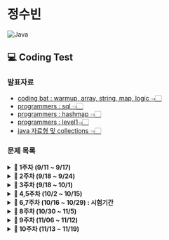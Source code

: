 # 정수빈

![Java](https://img.shields.io/badge/java-%23ED8B00.svg?style=for-the-badge&logo=java&logoColor=white)

## 💻 Coding Test

### **발표자료**

- [coding bat : warmup, array, string, map, logic 👈🏻](https://github.com/SoobinJung1013/coding-test-study/blob/main/soobinJung/doc/0925.md)
- [programmers : sql 👈🏻](https://github.com/SoobinJung1013/coding-test-study/blob/main/soobinJung/doc/1001.md)
- [programmers : hashmap 👈🏻](https://github.com/SoobinJung1013/coding-test-study/blob/main/soobinJung/doc/1029.md)
- [programmers : level1👈🏻](https://github.com/SoobinJung1013/coding-test-study/blob/main/soobinJung/doc/1105.md)
- [java 자료형 및 collections 👈🏻](https://github.com/SoobinJung1013/coding-test-study/blob/main/soobinJung/doc/1106.md)

### **문제 목록**

<details markdown="1">
<summary><strong>📄 1주차 (9/11 ~ 9/17) </strong></summary>

| 푼 문제 수 |   사이트   |                                                       문제/풀이                                                       | 풀이위치 |
| :--------: | :--------: | :-------------------------------------------------------------------------------------------------------------------: | -------- |
|     1      | Coding Bat |   [SleepIn ](https://github.com/SoobinJung1013/coding-test-study/blob/main/soobinJung/CodingBat/warmup1/warmUp.md)    | warmup1  |
|     2      | Coding Bat | [MonkeyTrouble](https://github.com/SoobinJung1013/coding-test-study/blob/main/soobinJung/CodingBat/warmup1/warmUp.md) | warmup1  |
|     3      | Coding Bat |   [SumDouble](https://github.com/SoobinJung1013/coding-test-study/blob/main/soobinJung/CodingBat/warmup1/warmUp.md)   | warmup1  |
|     4      | Coding Bat |   [SumDouble](https://github.com/SoobinJung1013/coding-test-study/blob/main/soobinJung/CodingBat/warmup1/warmUp.md)   | warmup1  |
|     5      | Coding Bat | [parrotTrouble](https://github.com/SoobinJung1013/coding-test-study/blob/main/soobinJung/CodingBat/warmup1/warmUp.md) | warmup1  |
|     6      | Coding Bat |   [makes10 ](https://github.com/SoobinJung1013/coding-test-study/blob/main/soobinJung/CodingBat/warmup1/warmUp.md)    | warmup1  |
|     7      | Coding Bat | [nearHundred ](https://github.com/SoobinJung1013/coding-test-study/blob/main/soobinJung/CodingBat/warmup1/warmUp.md)  | warmup1  |
|     8      | Coding Bat |    [posNeg](https://github.com/SoobinJung1013/coding-test-study/blob/main/soobinJung/CodingBat/warmup1/warmUp.md)     | warmup1  |
|     9      | Coding Bat |   [notString](https://github.com/SoobinJung1013/coding-test-study/blob/main/soobinJung/CodingBat/warmup1/warmUp.md)   | warmup1  |
|     10     | Coding Bat | [missingChar ](https://github.com/SoobinJung1013/coding-test-study/blob/main/soobinJung/CodingBat/warmup1/warmUp.md)  | warmup1  |

---

</details>

<details markdown="1">
<summary><strong>📄 2주차 (9/18 ~ 9/24) </strong></summary>

| 푼 문제 수 |   사이트   |                                                      문제/풀이                                                       | 풀이위치   |
| :--------: | :--------: | :------------------------------------------------------------------------------------------------------------------: | ---------- |
|     1      | Coding Bat |  [backAround](https://github.com/SoobinJung1013/coding-test-study/blob/main/soobinJung/CodingBat/warmup1/warmUp.md)  | warmup1-11 |
|     2      | Coding Bat |     [or35](https://github.com/SoobinJung1013/coding-test-study/blob/main/soobinJung/CodingBat/warmup1/warmUp.md)     | warmup1-12 |
|     3      | Coding Bat |   [front22](https://github.com/SoobinJung1013/coding-test-study/blob/main/soobinJung/CodingBat/warmup1/warmUp.md)    | warmup1-13 |
|     4      | Coding Bat |   [startHi](https://github.com/SoobinJung1013/coding-test-study/blob/main/soobinJung/CodingBat/warmup1/warmUp.md)    | warmup1-14 |
|     5      | Coding Bat |                                     [icyHot](https://codingbat.com/prob/p192082)                                     | warmup1-15 |
|     6      | Coding Bat |   [fontBack](https://github.com/SoobinJung1013/coding-test-study/blob/main/soobinJung/CodingBat/warmup1/warmUp.md)   | warmup1-16 |
|     7      | Coding Bat |    [font3 ](https://github.com/SoobinJung1013/coding-test-study/blob/main/soobinJung/CodingBat/warmup1/warmUp.md)    | warmup1-17 |
|     8      | Coding Bat |  [helloName](https://github.com/SoobinJung1013/coding-test-study/blob/main/soobinJung/CodingBat/string1/string1.md)  | string1_1  |
|     9      | Coding Bat |  [makeAbba](https://github.com/SoobinJung1013/coding-test-study/blob/main/soobinJung/CodingBat/string1/string1.md)   | string1_2  |
|     10     | Coding Bat |   [makeTag](https://github.com/SoobinJung1013/coding-test-study/blob/main/soobinJung/CodingBat/string1/string1.md)   | string1_3  |
|     11     | Coding Bat | [makeOutWord](https://github.com/SoobinJung1013/coding-test-study/blob/main/soobinJung/CodingBat/string1/string1.md) | string1_4  |
|     12     | Coding Bat |  [extraEnds](https://github.com/SoobinJung1013/coding-test-study/blob/main/soobinJung/CodingBat/string1/string1.md)  | string1_5  |
|     13     | Coding Bat |  [firstTwo](https://github.com/SoobinJung1013/coding-test-study/blob/main/soobinJung/CodingBat/string1/string1.md)   | string1_6  |
|     14     | Coding Bat |  [irstHalf](https://github.com/SoobinJung1013/coding-test-study/blob/main/soobinJung/CodingBat/string1/string1.md)   | string1_7  |
|     15     | Coding Bat | [withoutEnd](https://github.com/SoobinJung1013/coding-test-study/blob/main/soobinJung/CodingBat/string1/string1.md)  | string1_8  |
|     16     | Coding Bat | [comboString](https://github.com/SoobinJung1013/coding-test-study/blob/main/soobinJung/CodingBat/string1/string1.md) | string1_9  |
|     17     | Coding Bat |  [nonStart](https://github.com/SoobinJung1013/coding-test-study/blob/main/soobinJung/CodingBat/string1/string1.md)   | string1_10 |
|     18     | Coding Bat |   [left2 ](https://github.com/SoobinJung1013/coding-test-study/blob/main/soobinJung/CodingBat/string1/string1.md)    | string1_11 |
|     19     | Coding Bat |     [love6 ](https://github.com/SoobinJung1013/coding-test-study/blob/main/soobinJung/CodingBat/logic/logic1.md)     | logic1-1   |

---

</details>

<details markdown="1">
<summary><strong>📄 3주차 (9/18 ~ 10/1) </strong></summary>

| 푼 문제 수 |   사이트    |                                         문제/풀이                                          | 풀이위치  |
| :--------: | :---------: | :----------------------------------------------------------------------------------------: | :-------: |
|     1      | Programmers | [없는 숫자 더하기](https://programmers.co.kr/learn/courses/30/lessons/86051?language=java) | level1-1  |
|     2      | Programmers |                 [최댓값 구하기](https://programmers.co.kr/questions/8709)                  | level1-2  |
|     3      | Programmers |         [최솟값 구하기](https://programmers.co.kr/learn/courses/30/lessons/59038)          | level2-3  |
|     4      | Programmers |         [동물 수 구하기](https://programmers.co.kr/learn/courses/30/lessons/59406)         | level2-4  |
|     5      | Programmers |         [중복 제거하기](https://programmers.co.kr/learn/courses/30/lessons/59408#)         | level2-5  |
|     6      | Programmers |      [모든 레코드 조회하기](https://programmers.co.kr/learn/courses/30/lessons/59034)      | level1-6  |
|     7      | Programmers |      [역순 정렬하기\_DESC](https://programmers.co.kr/learn/courses/30/lessons/59035)       | level1-7  |
|     8      | Programmers |         [아픈 동물 찾기](https://programmers.co.kr/learn/courses/30/lessons/59036)         | level1-8  |
|     9      | Programmers |         [어린 동물 찾기](https://programmers.co.kr/learn/courses/30/lessons/59037)         | level1-9  |
|     10     | Programmers |      [동물의 아이디와 이름](https://programmers.co.kr/learn/courses/30/lessons/59403)      | level1-10 |
|     11     | Programmers |     [여러 기준으로 정렬하기](https://programmers.co.kr/learn/courses/30/lessons/59404)     | level1-11 |
|     12     | Programmers |        [상위 n개 레코드](https://programmers.co.kr/learn/courses/30/lessons/59405)         | level1-12 |
|     13     | Programmers |     [이름이 없는 동물의 ID](https://programmers.co.kr/learn/courses/30/lessons/59039)      | level1-13 |
|     14     | Programmers |     [이름이 있는 동물의 ID](https://programmers.co.kr/learn/courses/30/lessons/59407)      | level1-14 |
|     15     | Programmers |         [NULL 처리하기](https://programmers.co.kr/learn/courses/30/lessons/59410)          | level2-15 |
|     16     | Programmers |       [없어진 기록 찾기🌟](https://programmers.co.kr/learn/courses/30/lessons/59042)       | level3-16 |
|     17     | Programmers |    [있었는데요 없었습니다🌟](https://programmers.co.kr/learn/courses/30/lessons/59043)     | level3-17 |
|     18     | Programmers |    [오랜 기간 보호한 동물🌟](https://programmers.co.kr/learn/courses/30/lessons/59043)     | level3-18 |
|     19     | Programmers |   [보호소에서 중성화한 동물🌟](https://programmers.co.kr/learn/courses/30/lessons/59045)   | level1-19 |

---

</details>

<details markdown="1">
<summary><strong>📄 4,5주차 (10/2 ~ 10/15) </strong></summary>

| 푼 문제 수 |   사이트    |                                                   문제/풀이                                                    | 풀이위치  |
| :--------: | :---------: | :------------------------------------------------------------------------------------------------------------: | :-------: |
|     1      | Programmers |                 [완주하지 못한 선수](https://programmers.co.kr/learn/courses/30/lessons/42576)                 | level1-20 |
|     2      |  CodingBat  |   [mapBully](https://github.com/SoobinJung1013/coding-test-study/blob/main/soobinJung/CodingBat/map/map1.md)   |  map1-1   |
|     3      |  CodingBat  |   [shareMap](https://github.com/SoobinJung1013/coding-test-study/blob/main/soobinJung/CodingBat/map/map1.md)   |  map1-2   |
|     4      |  CodingBat  |    [mapAB](hhttps://github.com/SoobinJung1013/coding-test-study/blob/main/soobinJung/CodingBat/map/map1.md)    |  map1-3   |
|     5      |  CodingBat  |   [topping1](https://github.com/SoobinJung1013/coding-test-study/blob/main/soobinJung/CodingBat/map/map1.md)   |  map1-4   |
|     6      |  CodingBat  |   [topping2](https://github.com/SoobinJung1013/coding-test-study/blob/main/soobinJung/CodingBat/map/map1.md)   |  map1-5   |
|     7      |  CodingBat  |   [topping3](https://github.com/SoobinJung1013/coding-test-study/blob/main/soobinJung/CodingBat/map/map1.md)   |  map1-6   |
|     8      |  CodingBat  |    [mapAB2](https://github.com/SoobinJung1013/coding-test-study/blob/main/soobinJung/CodingBat/map/map1.md)    |  map1-7   |
|     9      |  CodingBat  |    [mapAB3](https://github.com/SoobinJung1013/coding-test-study/blob/main/soobinJung/CodingBat/map/map1.md)    |  map1-8   |
|     10     |  CodingBat  |    [mapAB4](https://github.com/SoobinJung1013/coding-test-study/blob/main/soobinJung/CodingBat/map/map1.md)    |  map1-9   |
|     11     |  CodingBat  |    [word0](https://github.com/SoobinJung1013/coding-test-study/blob/main/soobinJung/CodingBat/map/map1.md)     |  map2-1   |
|     12     |  CodingBat  |   [wordLen](https://github.com/SoobinJung1013/coding-test-study/blob/main/soobinJung/CodingBat/map/map1.md)    |  map2-2   |
|     13     |  CodingBat  |    [pairs](https://github.com/SoobinJung1013/coding-test-study/blob/main/soobinJung/CodingBat/map/map1.md)     |  map2-3   |
|     14     |  CodingBat  |  [wordCount](https://github.com/SoobinJung1013/coding-test-study/blob/main/soobinJung/CodingBat/map/map1.md)   |  map2-4   |
|     15     |  CodingBat  |  [firstChar](https://github.com/SoobinJung1013/coding-test-study/blob/main/soobinJung/CodingBat/map/map1.md)   |  map2-5   |
|     16     |  CodingBat  |  [wordAppend](https://github.com/SoobinJung1013/coding-test-study/blob/main/soobinJung/CodingBat/map/map1.md)  |  map2-6   |
|     17     |  CodingBat  | [wordMultiple](https://github.com/SoobinJung1013/coding-test-study/blob/main/soobinJung/CodingBat/map/map1.md) |  map2-7   |

---

</details>

<details markdown="1">
<summary><strong>📄 6,7주차 (10/16 ~ 10/29) : 시험기간  </strong></summary>

| 푼 문제 수 |   사이트    |                                   문제/풀이                                    | 풀이위치  |
| :--------: | :---------: | :----------------------------------------------------------------------------: | --------- |
|     1      | Programmers | [완주하지 못한 선수](https://programmers.co.kr/learn/courses/30/lessons/42576) | level1-20 |
|     2      | Programmers |   [전화번호 목록](https://programmers.co.kr/learn/courses/30/lessons/42576)    | level2-21 |
|     3      | Programmers |        [위장](https://programmers.co.kr/learn/courses/30/lessons/42578)        | level2-22 |
|     4      | Programmers |     [베스트앨범](https://programmers.co.kr/learn/courses/30/lessons/42578)     | level3-23 |

</details>

<details markdown="1">
<summary><strong>📄 8주차 (10/30 ~ 11/5) </strong></summary>

| 푼 문제 수 |   사이트    |                                                                     문제/풀이                                                                      | 풀이위치 |
| :--------: | :---------: | :------------------------------------------------------------------------------------------------------------------------------------------------: | -------- |
|     1      |  CodingBat  |                 [firstLast6](https://github.com/SoobinJung1013/coding-test-study/blob/main/soobinJung/CodingBat/array1/array1.md)                  | array1-1 |
|     2      |  CodingBat  |                [sameFirstLast](https://github.com/SoobinJung1013/coding-test-study/blob/main/soobinJung/CodingBat/array1/array1.md)                | array1-2 |
|     3      |  CodingBat  |                   [makePi](https://github.com/SoobinJung1013/coding-test-study/blob/main/soobinJung/CodingBat/array1/array1.md)                    | array1-3 |
|     4      |  CodingBat  |                  [commonEnd](https://github.com/SoobinJung1013/coding-test-study/blob/main/soobinJung/CodingBat/array1/array1.md)                  | array1-4 |
|     5      |  CodingBat  |                   [start1](https://github.com/SoobinJung1013/coding-test-study/blob/main/soobinJung/CodingBat/array1/array1.md)                    | array1-5 |
|     6      |  CodingBat  |                 [frontPiece](https://github.com/SoobinJung1013/coding-test-study/blob/main/soobinJung/CodingBat/array1/array1.md)                  | array1-6 |
|     7      | Programmers | [로또의 최고 순위와 최저 순위](https://github.com/SoobinJung1013/coding-test-study/blob/main/soobinJung/doc/1105.md#-로또의-최고-순위와-최저-순위) | level1   |
|     8      | Programmers |         [없는 숫자 더하기](https://github.com/SoobinJung1013/coding-test-study/blob/main/soobinJung/doc/1105.md#-없는-숫자-더하기--해시맵)         | level1   |
|     9      | Programmers |       [완주하지 못한 선수](https://github.com/SoobinJung1013/coding-test-study/blob/main/soobinJung/doc/1105.md#-완주하지-못한-선수--해시맵)       | level1   |
|    10❌    | Programmers |              [신규아이디 추천](https://github.com/SoobinJung1013/coding-test-study/blob/main/soobinJung/doc/1105.md#-신규아이디-추천)              | level1   |
|     11     | Programmers |                  [음양더하기](https://github.com/SoobinJung1013/coding-test-study/blob/main/soobinJung/doc/1105.md#-음양-더하기)                   | level1   |
|     12     | Programmers |                     [K번째 수](https://github.com/SoobinJung1013/coding-test-study/blob/main/soobinJung/doc/1105.md#-k번쨰수)                      | level1   |
|     13     | Programmers |                       [체육복](https://github.com/SoobinJung1013/coding-test-study/blob/main/soobinJung/doc/1105.md#-체육복)                       | level1   |
|     14     | Programmers |          [두 개 뽑아서 더하기](https://github.com/SoobinJung1013/coding-test-study/blob/main/soobinJung/doc/1105.md#-두-개-뽑아서-더하기)          | level1   |
|     15     | Programmers |         [가운데 글자 가져오기](https://github.com/SoobinJung1013/coding-test-study/blob/main/soobinJung/doc/1105.md#-가운데-글자-가져오기)         | level1   |
|     16     | Programmers |             [직사각형 별 찍기](https://github.com/SoobinJung1013/coding-test-study/blob/main/soobinJung/doc/1105.md#-직사각형-별-찍기)             | level1   |
|     17     | Programmers |                    [하사드 수](https://github.com/SoobinJung1013/coding-test-study/blob/main/soobinJung/doc/1105.md#-하사드-수)                    | level1   |
|     18     | Programmers |           [핸드폰 번호 가리기](https://github.com/SoobinJung1013/coding-test-study/blob/main/soobinJung/doc/1105.md#-핸드폰-번호-가리기)           | level1   |
|     19     | Programmers |                  [행렬의 덧셈](https://github.com/SoobinJung1013/coding-test-study/blob/main/soobinJung/doc/1105.md#-행렬의-덧셈)                  | level1   |
|     20     | Programmers | [x만큼 간격이 있는 n개의 숫자](https://github.com/SoobinJung1013/coding-test-study/blob/main/soobinJung/doc/1105.md#-x만큼-간격이-있는-n개의-숫자) | level1   |
|     21     | Programmers |                  [평균 구하기](https://github.com/SoobinJung1013/coding-test-study/blob/main/soobinJung/doc/1105.md#-평균-구하기)                  | level1   |
|     22     | Programmers |                  [콜라츠 추측](https://github.com/SoobinJung1013/coding-test-study/blob/main/soobinJung/doc/1105.md#-콜라츠-추측)                  | level1   |
|     23     | Programmers |                  [짝수와 홀수](https://github.com/SoobinJung1013/coding-test-study/blob/main/soobinJung/doc/1105.md#-짝수와-홀수)                  | level1   |
|     24     | Programmers |            [두 정수 사이의 합](https://github.com/SoobinJung1013/coding-test-study/blob/main/soobinJung/doc/1105.md#-두-정수-사이의-합)            | level1   |
|     25     | Programmers |                    [약수의 합](https://github.com/SoobinJung1013/coding-test-study/blob/main/soobinJung/doc/1105.md#-약수의-합)                    | level1   |
|     26     | Programmers | [문자열 내림차순으로 배치하기](https://github.com/SoobinJung1013/coding-test-study/blob/main/soobinJung/doc/1105.md#-문자열-내림차순으로-배치하기) | level1   |
|     27     | Programmers |       [문자열 내 p와 y의 개수](https://github.com/SoobinJung1013/coding-test-study/blob/main/soobinJung/doc/1105.md#-문자열-내-p와-y의-개수)       | level1   |
|     28     | Programmers |           [문자열 다루기 기본](https://github.com/SoobinJung1013/coding-test-study/blob/main/soobinJung/doc/1105.md#-문자열-다루기-기본)           | level1   |
|     29     | Programmers |         [서울에서 김서방 찾기](https://github.com/SoobinJung1013/coding-test-study/blob/main/soobinJung/doc/1105.md#-서울에서-김서방-찾기)         | level1   |
|     30     | Programmers |  [수박수박수박수박수박수박?](https://github.com/SoobinJung1013/coding-test-study/blob/main/soobinJung/doc/1105.md#-수박수박수박수박수박수박수박)   | level1   |
|     31     | Programmers |       [문자열을 정수로 바꾸기](https://github.com/SoobinJung1013/coding-test-study/blob/main/soobinJung/doc/1105.md#-문자열을-정수로-바꾸기)       | level1   |
|     32     | Programmers |                [자릿수 더하기](https://github.com/SoobinJung1013/coding-test-study/blob/main/soobinJung/doc/1105.md#-자릿수-더하기)                | level1   |
|     33     | Programmers |    [나누어 떨어지는 숫자 배열](https://github.com/SoobinJung1013/coding-test-study/blob/main/soobinJung/doc/1105.md#-나누어-떨어지는-숫자-배열)    | level1   |
|     34     | Programmers |        [제일 작은 수 제거하기](https://github.com/SoobinJung1013/coding-test-study/blob/main/soobinJung/doc/1105.md#-제일-작은-수-제거하기)        | level1   |
|     35     | Programmers |   [정수 내림차순으로 배치하기](https://github.com/SoobinJung1013/coding-test-study/blob/main/soobinJung/doc/1105.md#-정수-내림차순으로-배치하기)   | level1   |
|     36     | Programmers |           [이상한 문자 만들기](https://github.com/SoobinJung1013/coding-test-study/blob/main/soobinJung/doc/1105.md#-이상한-문자-만들기)           | level1   |
|     37     | Programmers |  [자연수 뒤집에 배열로 만들기](https://github.com/SoobinJung1013/coding-test-study/blob/main/soobinJung/doc/1105.md#-자연수-뒤집어-배열로-만들기)  | level1   |
|     38     | Programmers |             [같은 숫자는 싫어](https://github.com/SoobinJung1013/coding-test-study/blob/main/soobinJung/doc/1105.md#-같은-숫자는-싫어)             | level1   |
|     39     | Programmers |                    [시저암호](https://github.com/SoobinJung1013/coding-test-study/blob/main/soobinJung/doc/1105.md#-시저-암호)                     | level1   |
|     40     | Programmers |      [최대공배수와 최소공약수](https://github.com/SoobinJung1013/coding-test-study/blob/main/soobinJung/doc/1105.md#-최대공배수와-최소공약수)      | level1   |
|     41     | Programmers |    [나머지가 1이 되는 수 찾기](https://github.com/SoobinJung1013/coding-test-study/blob/main/soobinJung/doc/1105.md#-나머지가-1이-되는-수-찾기)    | level1   |
|     42     | Programmers |  [문자열 내 마음대로 정렬하기](https://github.com/SoobinJung1013/coding-test-study/blob/main/soobinJung/doc/1105.md#-문자열-내-마음대로-정렬하기)  | level1   |
|     43     | Programmers |                     [연습문제](https://github.com/SoobinJung1013/coding-test-study/blob/main/soobinJung/doc/1105.md#-연습문제)                     | 예비     |

</details>
<!-- [![Solved.ac
프로필](http://mazassumnida.wtf/api/v2/generate_badge?boj=sb991013)](https://solved.ac/sb991013) -->
<details markdown="1">
<summary><strong>📄 9주차 (11/06 ~ 11/12) </strong></summary>

| 푼 문제 수 |  사이트   |                                                     문제/풀이                                                     | 풀이위치 |
| :--------: | :-------: | :---------------------------------------------------------------------------------------------------------------: | -------- |
|     1      | CodingBat | [sum3](https://github.com/SoobinJung1013/coding-test-study/blob/main/soobinJung/CodingBat/array1/array1.md#-sum3) | level1   |

</details>

<details markdown="1">
<summary><strong>📄 10주차 (11/13 ~ 11/19) </strong></summary>

| 푼 문제 수 |   사이트    |                                                       문제/풀이                                                        | 풀이위치 |
| :--------: | :---------: | :--------------------------------------------------------------------------------------------------------------------: | -------- |
|     1      | Programmers | [고양이와 개는 몇 마리 있을까 ?](https://github.com/SoobinJung1013/coding-test-study/blob/main/soobinJung/doc/1001.md) | level1   |
|     2      | Programmers |       [동명 동물 수 찾기](https://github.com/SoobinJung1013/coding-test-study/blob/main/soobinJung/doc/1001.md)        | level2    |
|     3      | Programmers |        [입양 시각 구하기](https://github.com/SoobinJung1013/coding-test-study/blob/main/soobinJung/doc/1001.md)        | level2    |
|     4      | Programmers |        [입양 시각 구하기2](https://github.com/SoobinJung1013/coding-test-study/blob/main/soobinJung/doc/1001.md)        | level4    |
|     5      | Programmers |        [루시와 엘라 찾기]()        | level2    |
|     6      | Programmers |        [이름에 el 들어가는 동물 찾기 ]()        | level2    |
|     7     | Programmers |        [DATETIME에서 DATE로 형변환 ]()        | level2    |
|     8     | Programmers |        [중성화 여부 파악하기 ]()        | level2    |
|     9     | Programmers |        [오랜 기간 보호된 동물(2) ]()        | level3    |



</details>
